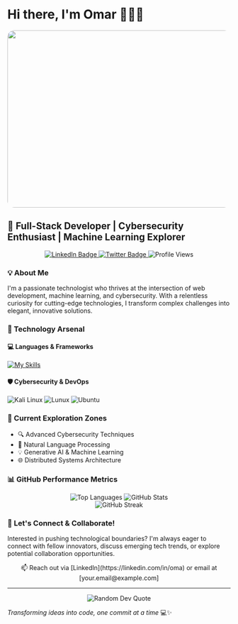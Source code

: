 # Hi there, I'm Omar 👋🏼🚀

<div align="center">
  <img src="https://media.giphy.com/media/dWesBcTLavkZuG35MI/giphy.gif" width="800" height="400" style="border-radius: 15px;"/>
</div>

## 🌟 Full-Stack Developer | Cybersecurity Enthusiast | Machine Learning Explorer

<div align="center">
  <a href="https://linkedin.com/in/oma">
    <img src="https://img.shields.io/badge/LinkedIn-blue?style=for-the-badge&logo=linkedin&logoColor=white" alt="LinkedIn Badge"/>
  </a>
  <a href="https://twitter.com/[YourTwitterHandle]">
    <img src="https://img.shields.io/badge/Twitter-black?style=for-the-badge&logo=twitter&logoColor=white" alt="Twitter Badge"/>
  </a>
  <img src="https://komarev.com/ghpvc/?username=oma&color=blueviolet&style=for-the-badge" alt="Profile Views"/>
</div>

### 💡 About Me

I'm a passionate technologist who thrives at the intersection of web development, machine learning, and cybersecurity. With a relentless curiosity for cutting-edge technologies, I transform complex challenges into elegant, innovative solutions.

### 🔧 Technology Arsenal

#### 💻 Languages & Frameworks
[![My Skills](https://skillicons.dev/icons?i=react,nextjs,express,mongodb,nodejs,js,html,css&perline=3)](https://skillicons.dev)

#### 🛡️ Cybersecurity & DevOps
<div>
  <img src="https://img.shields.io/badge/Kali_Linux-557C94?style=for-the-badge&logo=kali-linux&logoColor=white" alt="Kali Linux"/>
  <img src="https://img.shields.io/badge/Linux-FCC624?logo=linux&logoColor=black" alt="Lunux"/>
  <img src="https://img.shields.io/badge/Ubuntu-E95420?logo=ubuntu&logoColor=white" alt="Ubuntu"/>
</div>

### 🚀 Current Exploration Zones

- 🔍 Advanced Cybersecurity Techniques
- 🧠 Natural Language Processing
- 💡 Generative AI & Machine Learning
- 🌐 Distributed Systems Architecture

### 📊 GitHub Performance Metrics

<div align="center">
  <img src="https://github-readme-stats.vercel.app/api/top-langs?username=Omar-OTech&theme=radical&layout=compact" alt="Top Languages"/>
  <img src="https://github-readme-stats.vercel.app/api?username=Omar-OTech&theme=radical&show_icons=true" alt="GitHub Stats"/>
</div>

<div align="center">
  <img src="https://github-readme-streak-stats.herokuapp.com/?user=oma&theme=radical" alt="GitHub Streak"/>
</div>

### 💬 Let's Connect & Collaborate!

Interested in pushing technological boundaries? I'm always eager to connect with fellow innovators, discuss emerging tech trends, or explore potential collaboration opportunities.

<div align="center">
  📫 Reach out via [LinkedIn](https://linkedin.com/in/oma) or email at [your.email@example.com]
</div>

---

<div align="center">
  <img src="https://quotes-github-readme.vercel.app/api?type=horizontal&theme=radical" alt="Random Dev Quote"/>
</div>

*Transforming ideas into code, one commit at a time* 💻✨
